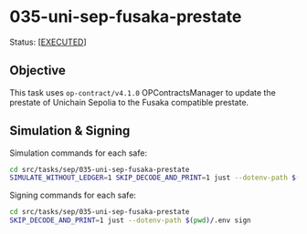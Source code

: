 # 035-uni-sep-fusaka-prestate

Status: [[EXECUTED](https://sepolia.etherscan.io/tx/0xa260348e1aacf29ac53487ee3ef34b2b638adbb3589a93a1d36aec18fc156395)]

## Objective

This task uses `op-contract/v4.1.0` OPContractsManager to update the prestate of Unichain Sepolia to the Fusaka compatible prestate.

## Simulation & Signing

Simulation commands for each safe:
```bash
cd src/tasks/sep/035-uni-sep-fusaka-prestate
SIMULATE_WITHOUT_LEDGER=1 SKIP_DECODE_AND_PRINT=1 just --dotenv-path $(pwd)/.env simulate
```

Signing commands for each safe:
```bash
cd src/tasks/sep/035-uni-sep-fusaka-prestate
SKIP_DECODE_AND_PRINT=1 just --dotenv-path $(pwd)/.env sign
```
